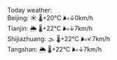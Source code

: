 Today weather:  
Beijing: ☀️ 🌡️+20°C 🌬️↓0km/h  
Tianjin: 🌦 🌡️+22°C 🌬️↓7km/h  
Shijiazhuang: 🌫  🌡️+22°C 🌬️↙7km/h  
Tangshan: 🌦 🌡️+22°C 🌬️↓7km/h  
